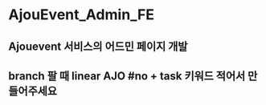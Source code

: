 # AjouEvent_Admin_FE

## Ajouevent 서비스의 어드민 페이지 개발

## branch 팔 때 linear AJO #no + task 키워드 적어서 만들어주세요

